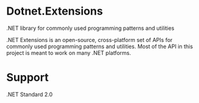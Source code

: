 # Dotnet.Extensions
.NET library for commonly used programming patterns and utilities

.NET Extensions is an open-source, cross-platform set of APIs for commonly used programming patterns and utilities.
Most of the API in this project is meant to work on many .NET platforms.

# Support
.NET Standard 2.0
